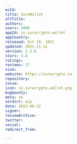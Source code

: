 ```yaml
---
wsId: 
title: SureWallet
altTitle: 
authors: 
users: 1000
appId: io.surecrypto.wallet
appCountry: 
released: Oct 20, 2021
updated: 2021-11-12
version: 2.2.0
stars: 4.8
ratings: 
reviews: 27
size: 
website: https://surecrypto.io
repository: 
issue: 
icon: io.surecrypto.wallet.png
bugbounty: 
meta: ok
verdict: wip
date: 2022-06-22
signer: 
reviewArchive: 
twitter: 
social: 
redirect_from: 

---
```


